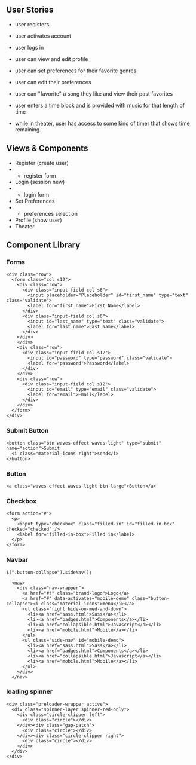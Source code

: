 ## User Stories
* user registers
* user activates account
* user logs in
* user can view and edit profile
* user can set preferences for their favorite genres
* user can edit their preferences
* user can "favorite" a song they like and view their past favorites

* user enters a time block and is provided with music for that length of time
* while in theater, user has access to some kind of timer that shows time remaining

## Views & Components
* Register (create user)
* * register form
* Login (session new)
* * login form
* Set Preferences
* * preferences selection
* Profile (show user)
* Theater

## Component Library

### Forms
```
<div class="row">
  <form class="col s12">
    <div class="row">
      <div class="input-field col s6">
        <input placeholder="Placeholder" id="first_name" type="text" class="validate">
        <label for="first_name">First Name</label>
      </div>
      <div class="input-field col s6">
        <input id="last_name" type="text" class="validate">
        <label for="last_name">Last Name</label>
      </div>
    </div>
    </div>
    <div class="row">
      <div class="input-field col s12">
        <input id="password" type="password" class="validate">
        <label for="password">Password</label>
      </div>
    </div>
    <div class="row">
      <div class="input-field col s12">
        <input id="email" type="email" class="validate">
        <label for="email">Email</label>
      </div>
    </div>
  </form>
</div>
```

### Submit Button
```
<button class="btn waves-effect waves-light" type="submit" name="action">Submit
  <i class="material-icons right">send</i>
</button>
```

### Button
```
<a class="waves-effect waves-light btn-large">Button</a>
```

### Checkbox
```
<form action="#">
  <p>
    <input type="checkbox" class="filled-in" id="filled-in-box" checked="checked" />
    <label for="filled-in-box">Filled in</label>
  </p>
</form>
```

### Navbar
```
$(".button-collapse").sideNav();
```
```
  <nav>
    <div class="nav-wrapper">
      <a href="#!" class="brand-logo">Logo</a>
      <a href="#" data-activates="mobile-demo" class="button-collapse"><i class="material-icons">menu</i></a>
      <ul class="right hide-on-med-and-down">
        <li><a href="sass.html">Sass</a></li>
        <li><a href="badges.html">Components</a></li>
        <li><a href="collapsible.html">Javascript</a></li>
        <li><a href="mobile.html">Mobile</a></li>
      </ul>
      <ul class="side-nav" id="mobile-demo">
        <li><a href="sass.html">Sass</a></li>
        <li><a href="badges.html">Components</a></li>
        <li><a href="collapsible.html">Javascript</a></li>
        <li><a href="mobile.html">Mobile</a></li>
      </ul>
    </div>
  </nav>
```

### loading spinner
```
<div class="preloader-wrapper active">
  <div class="spinner-layer spinner-red-only">
    <div class="circle-clipper left">
      <div class="circle"></div>
    </div><div class="gap-patch">
      <div class="circle"></div>
    </div><div class="circle-clipper right">
      <div class="circle"></div>
    </div>
  </div>
</div>
```
